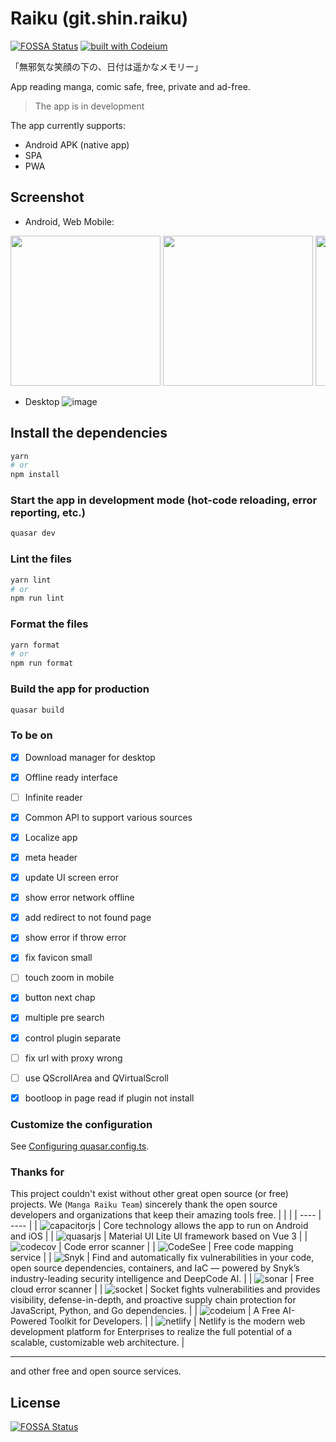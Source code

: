 # Raiku (git.shin.raiku)

[![FOSSA Status](https://app.fossa.com/api/projects/git%2Bgithub.com%2Fmanga-raiku%2Fmanga-raiku.svg?type=shield)](https://app.fossa.com/projects/git%2Bgithub.com%2Fmanga-raiku%2Fmanga-raiku?ref=badge_shield)
[![built with Codeium](https://codeium.com/badges/main)](https://codeium.com)

「無邪気な笑顔の下の、日付は遥かなメモリー」

App reading manga, comic safe, free, private and ad-free.

> The app is in development

The app currently supports:

- Android APK (native app)
- SPA
- PWA

## Screenshot

- Android, Web Mobile:
<div style="overflow-x: scroll; white-space: nowrap">

<img src=https://github.com/manga-raiku/manga-raiku/assets/45375496/abe85c67-e3f2-4427-9464-5aed4605dfaf width=240 />
<img src=https://github.com/manga-raiku/manga-raiku/assets/45375496/b8dbdaf6-27d2-449b-b994-9e6a516afdec width=240 />
<img src=https://github.com/manga-raiku/manga-raiku/assets/45375496/758637a0-66a8-4792-99aa-b93157f8caf2 width=240 />
<img src=https://github.com/manga-raiku/manga-raiku/assets/45375496/4d65eb2a-6332-4df8-90fc-3ccaf5ff5ebb width=240 />
<img src=https://github.com/manga-raiku/manga-raiku/assets/45375496/1b0f8ab7-ab32-4175-8455-d9d1cb4c9610 width=240 />
<img src=https://github.com/manga-raiku/manga-raiku/assets/45375496/8fa55d24-0826-4684-9fa7-2d05ac41ea41 width=240 />
<img src=https://github.com/manga-raiku/manga-raiku/assets/45375496/23e6e2ea-2e76-40a6-a5e6-b8c52028390b width=240 />
<img src=https://github.com/manga-raiku/manga-raiku/assets/45375496/4f5b645e-dcf4-4810-a8a1-34192a4b822a width=240 />
<img src=https://github.com/manga-raiku/manga-raiku/assets/45375496/52d2fcca-bb89-4628-aee0-e5a63af5a477 width=240 />
<img src=https://github.com/manga-raiku/manga-raiku/assets/45375496/f615816f-0444-4a8b-bcb1-fae7d90159ee width=240 />

</div>

- Desktop
  ![image](https://github.com/manga-raiku/raiku-app/assets/45375496/b580ab92-114a-487c-a39f-690e19180248)

## Install the dependencies

```bash
yarn
# or
npm install
```

### Start the app in development mode (hot-code reloading, error reporting, etc.)

```bash
quasar dev
```

### Lint the files

```bash
yarn lint
# or
npm run lint
```

### Format the files

```bash
yarn format
# or
npm run format
```

### Build the app for production

```bash
quasar build
```

### To be on

- [x] Download manager for desktop
- [x] Offline ready interface
- [ ] Infinite reader
- [x] Common API to support various sources
- [x] Localize app
- [x] meta header
- [x] update UI screen error
- [x] show error network offline
- [x] add redirect to not found page
- [x] show error if throw error
- [x] fix favicon small
- [ ] touch zoom in mobile
- [x] button next chap

- [x] multiple pre search
- [x] control plugin separate
- [ ] fix url with proxy wrong

- [ ] use QScrollArea and QVirtualScroll

- [x] bootloop in page read if plugin not install

### Customize the configuration

See [Configuring quasar.config.ts](https://v2.quasar.dev/quasar-cli-vite/quasar-config-js).

### Thanks for

This project couldn't exist without other great open source (or free) projects. We (`Manga Raiku Team`) sincerely thank the open source developers and organizations that keep their amazing tools free.
| | |
| ---- | ---- |
| ![capacitorjs](https://capacitorjs.com/_next/image?url=%2F_next%2Fstatic%2Fmedia%2Flogo-light.6f15363c.png&w=256&q=75) | Core technology allows the app to run on Android and iOS |
| ![quasarjs](https://cdn.quasar.dev/logo-v2/svg/logo-dark.svg) | Material UI Lite UI framework based on Vue 3 |
| ![codecov](https://about.codecov.io/wp-content/themes/codecov/assets/brand/sentry-cobranding/logos/codecov-by-sentry-logo.svg) | Code error scanner |
| ![CodeSee](https://assets-global.website-files.com/61d5fe8761f6e57c29b38c10/61fb09acbc7d710af9f03cf5_Logo.svg) | Free code mapping service |
| ![Snyk](https://res.cloudinary.com/snyk/image/upload/snyk-mktg-brandui/brand-logos/wordmark-logo-color.svg) | Find and automatically fix vulnerabilities in your code, open source dependencies, containers, and IaC — powered by Snyk’s industry-leading security intelligence and DeepCode AI. |
| ![sonar](https://sonarcloud.io/apple-touch-icon-180x180.png) | Free cloud error scanner |
| ![socket](https://socket.dev/images/logo-280x80.png) | Socket fights vulnerabilities and provides visibility, defense-in-depth, and proactive supply chain protection for JavaScript, Python, and Go dependencies. |
| ![codeium](https://codeium.com/favicon.svg) | A Free AI-Powered Toolkit for Developers. |
| ![netlify](https://www.netlify.com/favicon/icon.svg) | Netlify is the modern web development platform for Enterprises to realize the full potential of a scalable, customizable web architecture. |

---

and other free and open source services.

## License

[![FOSSA Status](https://app.fossa.com/api/projects/git%2Bgithub.com%2Fmanga-raiku%2Fmanga-raiku.svg?type=large)](https://app.fossa.com/projects/git%2Bgithub.com%2Fmanga-raiku%2Fmanga-raiku?ref=badge_large)
